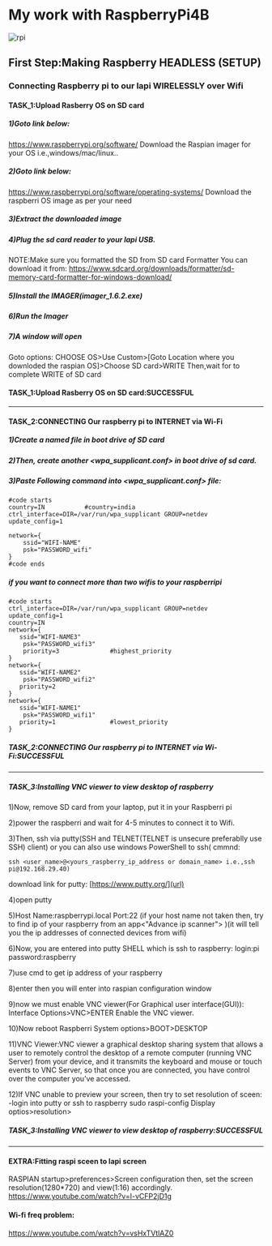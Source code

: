 # My work with RaspberryPi4B

![rpi](https://user-images.githubusercontent.com/88953654/134862798-668056dc-7f84-4302-a6c4-d7bc866c43e5.png)


## First Step:Making Raspberry HEADLESS (SETUP)
### Connecting Raspberry pi to our lapi WIRELESSLY over Wifi
#### TASK_1:Upload Rasberry OS on SD card

##### 1)Goto link below:
https://www.raspberrypi.org/software/
Download the Raspian imager for your OS i.e.,windows/mac/linux..

##### 2)Goto link below:
https://www.raspberrypi.org/software/operating-systems/
Download the raspberri OS image as per your need

##### 3)Extract the downloaded image

##### 4)Plug the sd card reader to your lapi USB.
NOTE:Make sure you formatted the SD from SD card Formatter
You can download it from:
https://www.sdcard.org/downloads/formatter/sd-memory-card-formatter-for-windows-download/

##### 5)Install the IMAGER(imager_1.6.2.exe)

##### 6)Run the Imager

##### 7)A window will open
Goto options:
CHOOSE OS>Use Custom>[Goto Location where you downloded the raspian OS]>Choose SD card>WRITE
Then,wait for to complete WRITE of SD card 

#### TASK_1:Upload Rasberry OS on SD card:SUCCESSFUL
*********************************************************************************************************************************************************************************
#### TASK_2:CONNECTING Our raspberry pi to INTERNET via Wi-Fi

##### 1)Create a <ssh> named file in boot drive of SD card

##### 2)Then, create another <wpa_supplicant.conf> in boot drive of sd card.

##### 3)Paste Following command into <wpa_supplicant.conf> file:

```
#code starts
country=IN           #country=india
ctrl_interface=DIR=/var/run/wpa_supplicant GROUP=netdev
update_config=1

network={
    ssid="WIFI-NAME"
    psk="PASSWORD_wifi"
}
#code ends
```

##### if you want to connect more than two wifis to your raspberripi
```
#code starts
ctrl_interface=DIR=/var/run/wpa_supplicant GROUP=netdev
update_config=1
country=IN
network={
   ssid="WIFI-NAME3"
    psk="PASSWORD_wifi3"
    priority=3              #highest_priority
}
network={
   ssid="WIFI-NAME2"
    psk="PASSWORD_wifi2"
   priority=2
}
network={
   ssid="WIFI-NAME1"
    psk="PASSWORD_wifi1"
   priority=1               #lowest_priority
}
```
##### TASK_2:CONNECTING Our raspberry pi to INTERNET via Wi-Fi:SUCCESSFUL
*********************************************************************************************************************************************************************************
##### TASK_3:Installing VNC viewer to view desktop of raspberry

1)Now, remove SD card from your laptop, put it in your Raspberri pi

2)power the raspberri and wait for 4-5 minutes to connect it to Wifi.

3)Then, ssh via putty(SSH and TELNET(TELNET is unsecure preferablly use SSH) client) or you can also use windows PowerShell to ssh(
cmmnd:
```
ssh <user_name>@<yours_raspberry_ip_address or domain_name> i.e.,ssh pi@192.168.29.40)
```
download link for putty:
[https://www.putty.org/](url)

4)open putty

5)Host Name:raspberrypi.local Port:22  (if your host name not taken then, try to find ip of your raspberry from an app<"Advance ip scanner"> )(it will tell you
the ip addresses of connected devices from wifi)

6)Now, you are entered into putty SHELL which is ssh to raspberry:
login:pi
password:raspberry

7)use <ifconfig> cmd to get ip address of your raspberry

8)enter <sudo raspi-config> then you will enter into raspian configuration window

9)now we must enable VNC viewer(For Graphical user interface(GUI)):
Interface Options>VNC>ENTER
Enable the VNC viewer.

10)Now reboot Raspberri
System options>BOOT>DESKTOP

11)VNC Viewer:VNC viewer a graphical desktop sharing system that allows a user to remotely control the desktop of a remote computer (running VNC Server) from your device, 
and it transmits the keyboard and mouse or touch events to VNC Server, so that once you are connected, you have control over the computer you’ve accessed. 

12)If VNC unable to preview your screen, then try to set resolution of sceen:
-login into putty or ssh to raspberry
sudo raspi-config
Display optios>resolution><YOUR CHOICE OF RESOLUTION>

##### TASK_3:Installing VNC viewer to view desktop of raspberry:SUCCESSFUL
*********************************************************************************************************************************************************************************

#### EXTRA:Fitting raspi sceen to lapi screen
RASPIAN startup>preferences>Screen configuration
then, set the screen resolution(1280*720) and view(1:16) accordingly.
https://www.youtube.com/watch?v=I-vCFP2jD1g

#### Wi-fi freq problem:
https://www.youtube.com/watch?v=vsHxTVtlAZ0


